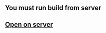 <h2>You must run build from server</h2>
<h2><a href="http://freelancealltest.000webhostapp.com/">Open on server</a></h2>
